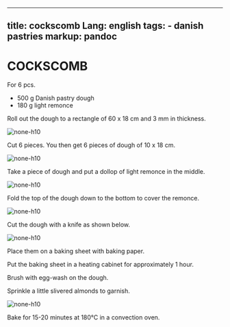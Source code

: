 
---
title: cockscomb
Lang: english
tags: 
    - danish pastries 
markup: pandoc
---

# COCKSCOMB

For 6 pcs.

- 500 g Danish pastry dough
- 180 g light remonce

Roll out the dough to a rectangle of 60 x 18 cm and 3 mm in thickness.

![](/home/fred/.repo/traductions/recettes/svg/wi_kra1.svg "none-h10")

Cut 6 pieces.
You then get 6 pieces of dough of 10 x 18 cm.

![](/home/fred/.repo/traductions/recettes/svg/wi_kra2.svg "none-h10")

Take a piece of dough and put a dollop of light remonce in the middle.

![](/home/fred/.repo/traductions/recettes/svg/wi_kra3.svg "none-h10")

Fold the top of the dough down to the bottom to cover the remonce.

![](/home/fred/.repo/traductions/recettes/svg/wi_kra4.svg "none-h10")

Cut the dough with a knife as shown below.

![](/home/fred/.repo/traductions/recettes/svg/wi_kra5.svg "none-h10")

Place them on a baking sheet with baking paper.

Put the baking sheet in a heating cabinet for approximately 1 hour.

Brush with egg-wash on the dough.

Sprinkle a little slivered almonds to garnish.

![](/home/fred/.repo/traductions/recettes/svg/wi_kra6.svg "none-h10")

Bake for 15-20 minutes at 180°C in a convection oven.

